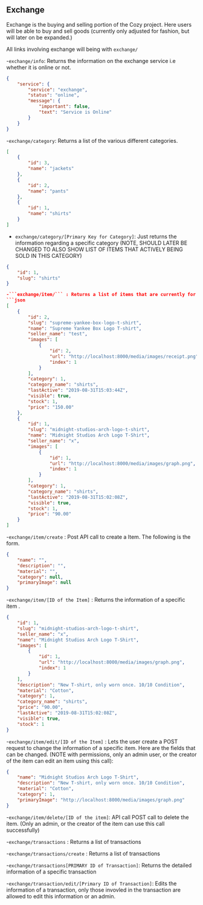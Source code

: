 ## Exchange
Exchange is the buying and selling portion of the Cozy project. Here users will be able to buy and sell goods (currently only adjusted for fashion, but will later on be expanded.)

All links involving exchange will being with ```exchange/```

-```exchange/info```: Returns the information on the exchange service i.e whether it is online or not.
```json
{
    "service": {
        "service": "exchange",
        "status": "online",
        "message": {
            "important": false,
            "text": "Service is Online"
        }
    }
}
```
-```exchange/category```: Returns a list of the various different categories.
```json
[
    {
        "id": 3,
        "name": "jackets"
    },
    {
        "id": 2,
        "name": "pants"
    },
    {
        "id": 1,
        "name": "shirts"
    }
]
```

- ```exchange/category/[Primary Key for Category]```: Just returns the information regarding a specific category (NOTE, SHOULD LATER BE CHANGED TO ALSO SHOW LIST OF ITEMS THAT ACTIVELY BEING SOLD IN THIS CATEGORY)
```json
{
    "id": 1,
    "slug": "shirts"
}

-```exchange/item/``` : Returns a list of items that are currently for sale, as well as general info on the items.
```json
[
    {
        "id": 2,
        "slug": "supreme-yankee-box-logo-t-shirt",
        "name": "Supreme Yankee Box Logo T-shirt",
        "seller_name": "test",
        "images": [
            {
                "id": 2,
                "url": "http://localhost:8000/media/images/receipt.png",
                "index": 1
            }
        ],
        "category": 1,
        "category_name": "shirts",
        "lastActive": "2019-08-31T15:03:44Z",
        "visible": true,
        "stock": 1,
        "price": "150.00"
    },
    {
        "id": 1,
        "slug": "midnight-studios-arch-logo-t-shirt",
        "name": "Midnight Studios Arch Logo T-Shirt",
        "seller_name": "x",
        "images": [
            {
                "id": 1,
                "url": "http://localhost:8000/media/images/graph.png",
                "index": 1
            }
        ],
        "category": 1,
        "category_name": "shirts",
        "lastActive": "2019-08-31T15:02:08Z",
        "visible": true,
        "stock": 1,
        "price": "90.00"
    }
]
```
-```exchange/item/create``` : Post API call to create a Item. The following is the form.
```json
{
    "name": "",
    "description": "",
    "material": "",
    "category": null,
    "primaryImage": null
}
```

-```exchange/item/[ID of the Item]``` : Returns the information of a specific item .
```json
{
    "id": 1,
    "slug": "midnight-studios-arch-logo-t-shirt",
    "seller_name": "x",
    "name": "Midnight Studios Arch Logo T-Shirt",
    "images": [
        {
            "id": 1,
            "url": "http://localhost:8000/media/images/graph.png",
            "index": 1
        }
    ],
    "description": "New T-shirt, only worn once. 10/10 Condition",
    "material": "Cotton",
    "category": 1,
    "category_name": "shirts",
    "price": "90.00",
    "lastActive": "2019-08-31T15:02:08Z",
    "visible": true,
    "stock": 1
}
```

-```exchange/item/edit/[ID of the Item]``` : Lets the user create a POST request to change the information of a specific item. Here are the fields that can be changed. (NOTE with permissions, only an admin user, or the creator of the item can edit an item using this call):
```json
{
    "name": "Midnight Studios Arch Logo T-Shirt",
    "description": "New T-shirt, only worn once. 10/10 Condition",
    "material": "Cotton",
    "category": 1,
    "primaryImage": "http://localhost:8000/media/images/graph.png"
}
```

-```exchange/item/delete/[ID of the item]```: API call POST call to delete the item. (Only an admin, or the creator of the item can use this call successfully)

-```exchange/transactions``` : Returns a list of transactions

-```exchange/transactions/create``` : Returns a list of transactions

-```exchange/transactions[PRIMARY ID of Transaction]```: Returns the detailed information of a specific transaction

-```exchange/transaction/edit/[Primary ID of Transaction]```: Edits the information of a transaction, only those invovled in the transaction are allowed to edit this information or an admin.
